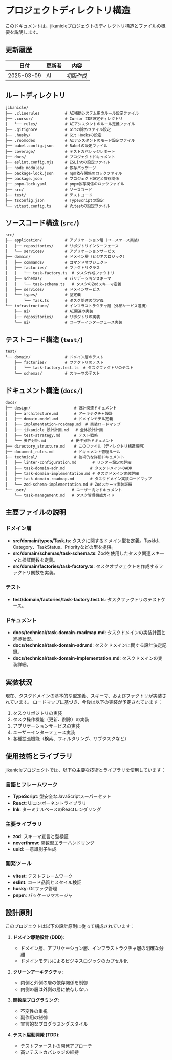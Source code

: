 # プロジェクトディレクトリ構造

このドキュメントは、jikanicleプロジェクトのディレクトリ構造とファイルの概要を説明します。

## 更新履歴

| 日付 | 更新者 | 内容 |
|------|--------|------|
| 2025-03-09 | AI | 初版作成 |

## ルートディレクトリ

```
jikanicle/
├── .clinerules           # AI補助システム用のルール設定ファイル
├── .cursor/              # Cursor IDE設定ディレクトリ
│   └── rules/            # AIアシスタントのルール定義ファイル
├── .gitignore            # Gitの除外ファイル設定
├── .husky/               # Git Hooksの設定
├── .roomodes             # AIアシスタントのモード設定ファイル
├── babel.config.json     # Babelの設定ファイル
├── coverage/             # テストカバレッジレポート
├── docs/                 # プロジェクトドキュメント
├── eslint.config.mjs     # ESLintの設定ファイル
├── node_modules/         # 依存パッケージ
├── package-lock.json     # npm依存関係のロックファイル
├── package.json          # プロジェクト設定と依存関係
├── pnpm-lock.yaml        # pnpm依存関係のロックファイル
├── src/                  # ソースコード
├── test/                 # テストコード
├── tsconfig.json         # TypeScriptの設定
└── vitest.config.ts      # Vitestの設定ファイル
```

## ソースコード構造 (`src/`)

```
src/
├── application/          # アプリケーション層（ユースケース実装）
│   ├── repositories/     # リポジトリインターフェース
│   └── services/         # アプリケーションサービス
├── domain/               # ドメイン層（ビジネスロジック）
│   ├── commands/         # コマンドオブジェクト
│   ├── factories/        # ファクトリクラス
│   │   └── task-factory.ts  # タスク作成ファクトリ
│   ├── schemas/          # バリデーションスキーマ
│   │   └── task-schema.ts   # タスクのZodスキーマ定義
│   ├── services/         # ドメインサービス
│   └── types/            # 型定義
│       └── Task.ts       # タスク関連の型定義
└── infrastructure/       # インフラストラクチャ層（外部サービス連携）
    ├── ai/               # AI関連の実装
    ├── repositories/     # リポジトリの実装
    └── ui/               # ユーザーインターフェース実装
```

## テストコード構造 (`test/`)

```
test/
└── domain/               # ドメイン層のテスト
    ├── factories/        # ファクトリのテスト
    │   └── task-factory.test.ts  # タスクファクトリのテスト
    └── schemas/          # スキーマのテスト
```

## ドキュメント構造 (`docs/`)

```
docs/
├── design/                   # 設計関連ドキュメント
│   ├── architecture.md       # アーキテクチャ設計
│   ├── domain-model.md       # ドメインモデル定義
│   ├── implementation-roadmap.md  # 実装ロードマップ
│   ├── jikanicle_設計計画.md   # 全体設計計画
│   ├── test-strategy.md      # テスト戦略
│   └── 要件分析.md           # 要件分析ドキュメント
├── directory_structure.md    # このファイル（ディレクトリ構造説明）
├── document_rules.md         # ドキュメント管理ルール
├── technical/                # 技術的な詳細ドキュメント
│   ├── linter-configuration.md       # リンター設定の詳細
│   ├── task-domain-adr.md           # タスクドメインのADR
│   ├── task-domain-implementation.md # タスクドメイン実装詳細
│   ├── task-domain-roadmap.md       # タスクドメイン実装ロードマップ
│   └── zod-schema-implementation.md # Zodスキーマ実装詳細
└── user/                    # ユーザー向けドキュメント
    └── task-management.md   # タスク管理機能ガイド
```

## 主要ファイルの説明

### ドメイン層

- **src/domain/types/Task.ts**: タスクに関するドメイン型を定義。TaskId、Category、TaskStatus、Priorityなどの型を提供。
- **src/domain/schemas/task-schema.ts**: Zodを使用したタスク関連スキーマと検証関数を定義。
- **src/domain/factories/task-factory.ts**: タスクオブジェクトを作成するファクトリ関数を実装。

### テスト

- **test/domain/factories/task-factory.test.ts**: タスクファクトリのテストケース。

### ドキュメント

- **docs/technical/task-domain-roadmap.md**: タスクドメインの実装計画と進捗状況。
- **docs/technical/task-domain-adr.md**: タスクドメインに関する設計決定記録。
- **docs/technical/task-domain-implementation.md**: タスクドメインの実装詳細。

## 実装状況

現在、タスクドメインの基本的な型定義、スキーマ、およびファクトリが実装されています。
ロードマップに基づき、今後は以下の実装が予定されています：

1. タスクリポジトリの実装
2. タスク操作機能（更新、削除）の実装
3. アプリケーションサービスの実装
4. ユーザーインターフェース実装
5. 各種拡張機能（検索、フィルタリング、サブタスクなど）

## 使用技術とライブラリ

jikanicleプロジェクトでは、以下の主要な技術とライブラリを使用しています：

### 言語とフレームワーク
- **TypeScript**: 型安全なJavaScriptスーパーセット
- **React**: UIコンポーネントライブラリ
- **Ink**: ターミナルベースのReactレンダリング

### 主要ライブラリ
- **zod**: スキーマ宣言と型検証
- **neverthrow**: 関数型エラーハンドリング
- **uuid**: 一意識別子生成

### 開発ツール
- **vitest**: テストフレームワーク
- **eslint**: コード品質とスタイル検証
- **husky**: Gitフック管理
- **pnpm**: パッケージマネージャ

## 設計原則

このプロジェクトは以下の設計原則に従って構成されています：

1. **ドメイン駆動設計 (DDD)**:
   - ドメイン層、アプリケーション層、インフラストラクチャ層の明確な分離
   - ドメインモデルによるビジネスロジックのカプセル化

2. **クリーンアーキテクチャ**:
   - 内側と外側の層の依存関係を制御
   - 内側の層は外側の層に依存しない

3. **関数型プログラミング**:
   - 不変性の重視
   - 副作用の制御
   - 宣言的なプログラミングスタイル

4. **テスト駆動開発 (TDD)**:
   - テストファーストの開発アプローチ
   - 高いテストカバレッジの維持